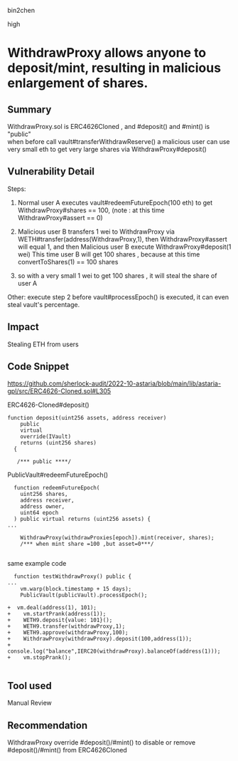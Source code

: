 bin2chen

high

# WithdrawProxy allows anyone to deposit/mint, resulting in malicious enlargement of shares.

## Summary
WithdrawProxy.sol is ERC4626Cloned , and #deposit() and #mint() is "public"  
when before call vault#transferWithdrawReserve()
a malicious user can use very small eth to get very large shares via WithdrawProxy#deposit() 

## Vulnerability Detail
Steps:
1. Normal user A executes vault#redeemFutureEpoch(100 eth) to get WithdrawProxy#shares == 100, (note :  at this time WithdrawProxy#assert == 0)

2. Malicious user B transfers 1 wei to WithdrawProxy via WETH#transfer(address(WithdrawProxy,1), then WithdrawProxy#assert will equal 1, and then Malicious user B  execute WithdrawProxy#deposit(1 wei)
This time user B will get 100 shares , because at this time convertToShares(1) == 100 shares

3. so with a very small 1 wei to get 100 shares , it will steal the share of user A


Other: execute step 2 before vault#processEpoch() is executed, it can even steal vault's percentage.
## Impact
Stealing ETH from users

## Code Snippet
https://github.com/sherlock-audit/2022-10-astaria/blob/main/lib/astaria-gpl/src/ERC4626-Cloned.sol#L305

ERC4626-Cloned#deposit()
```solidity 
function deposit(uint256 assets, address receiver)
    public
    virtual
    override(IVault)
    returns (uint256 shares)
  {

   /*** public ****/

```

PublicVault#redeemFutureEpoch()
```solidity
  function redeemFutureEpoch(
    uint256 shares,
    address receiver,
    address owner,
    uint64 epoch
  ) public virtual returns (uint256 assets) {
...

    WithdrawProxy(withdrawProxies[epoch]).mint(receiver, shares); 
    /*** when mint share =100 ,but asset=0***/


```

same example code

```solidity
  function testWithdrawProxy() public {
...
    vm.warp(block.timestamp + 15 days);
    PublicVault(publicVault).processEpoch();

+  vm.deal(address(1), 101);
+    vm.startPrank(address(1));
+    WETH9.deposit{value: 101}();    
+    WETH9.transfer(withdrawProxy,1);
+    WETH9.approve(withdrawProxy,100);
+    WithdrawProxy(withdrawProxy).deposit(100,address(1));
+    console.log("balance",IERC20(withdrawProxy).balanceOf(address(1)));
+    vm.stopPrank(); 


```

## Tool used

Manual Review

## Recommendation
WithdrawProxy override #deposit()/#mint() to disable 
or remove  #deposit()/#mint() from ERC4626Cloned

